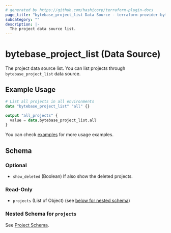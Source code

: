 ```yaml
---
# generated by https://github.com/hashicorp/terraform-plugin-docs
page_title: "bytebase_project_list Data Source - terraform-provider-bytebase"
subcategory: ""
description: |-
  The project data source list.
---
```


# bytebase_project_list (Data Source)

The project data source list. You can list projects through `bytebase_project_list` data source.

## Example Usage

```terraform
# List all projects in all environments
data "bytebase_project_list" "all" {}

output "all_projects" {
  value = data.bytebase_project_list.all
}
```

You can check [examples](https://github.com/bytebase/terraform-provider-bytebase/blob/main/examples/projects) for more usage examples.

<!-- schema generated by tfplugindocs -->

## Schema

### Optional

- `show_deleted` (Boolean) If also show the deleted projects.

### Read-Only

- `projects` (List of Object) (see [below for nested schema](#nestedatt--projects))

<a id="nestedatt--projects"></a>

### Nested Schema for `projects`

See [Project Schema](https://registry.terraform.io/providers/bytebase/bytebase/latest/docs/data-sources/project#schema).
